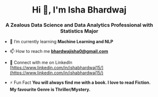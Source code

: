 <h1 align="center">Hi 👋, I'm Isha Bhardwaj</h1>

<h3 align="center">A Zealous Data Science and Data Analytics Professional with Statistics Major</h3>

- 🌱 I’m currently learning **Machine Learning and NLP**

- 📫 How to reach me **bhardwajisha0@gmail.com**

- 📝 Connect with me on LinkedIn [https://www.linkedin.com/in/ishabhardwaj15/](https://www.linkedin.com/in/ishabhardwaj15/)

- ⚡ Fun Fact **You will always find me with a book. I love to read Fiction. My favourite Genre is Thriller/Mystery.**


